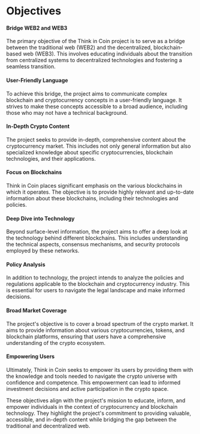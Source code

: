 # Objectives

#### Bridge WEB2 and WEB3

The primary objective of the Think in Coin project is to serve as a bridge between the traditional web (WEB2) and the decentralized, blockchain-based web (WEB3). This involves educating individuals about the transition from centralized systems to decentralized technologies and fostering a seamless transition.

#### User-Friendly Language

To achieve this bridge, the project aims to communicate complex blockchain and cryptocurrency concepts in a user-friendly language. It strives to make these concepts accessible to a broad audience, including those who may not have a technical background.

#### In-Depth Crypto Content

The project seeks to provide in-depth, comprehensive content about the cryptocurrency market. This includes not only general information but also specialized knowledge about specific cryptocurrencies, blockchain technologies, and their applications.

#### Focus on Blockchains

Think in Coin places significant emphasis on the various blockchains in which it operates. The objective is to provide highly relevant and up-to-date information about these blockchains, including their technologies and policies.

#### Deep Dive into Technology

Beyond surface-level information, the project aims to offer a deep look at the technology behind different blockchains. This includes understanding the technical aspects, consensus mechanisms, and security protocols employed by these networks.

#### Policy Analysis

In addition to technology, the project intends to analyze the policies and regulations applicable to the blockchain and cryptocurrency industry. This is essential for users to navigate the legal landscape and make informed decisions.

#### Broad Market Coverage

The project's objective is to cover a broad spectrum of the crypto market. It aims to provide information about various cryptocurrencies, tokens, and blockchain platforms, ensuring that users have a comprehensive understanding of the crypto ecosystem.

#### Empowering Users&#x20;

Ultimately, Think in Coin seeks to empower its users by providing them with the knowledge and tools needed to navigate the crypto universe with confidence and competence. This empowerment can lead to informed investment decisions and active participation in the crypto space.

These objectives align with the project's mission to educate, inform, and empower individuals in the context of cryptocurrency and blockchain technology. They highlight the project's commitment to providing valuable, accessible, and in-depth content while bridging the gap between the traditional and decentralized web.
